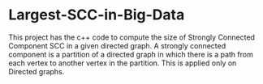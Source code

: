 # Largest-SCC-in-Big-Data
This project has the c++ code to compute the size of Strongly Connected Component SCC in a given directed graph. A strongly connected component is a partition of a directed graph in which there is a path from each vertex to another vertex in the partition. This is applied only on Directed graphs.
